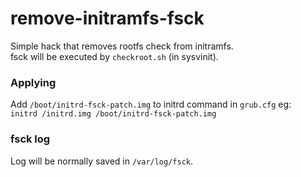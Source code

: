 # remove-initramfs-fsck
Simple hack that removes rootfs check from initramfs.  
fsck will be executed by `checkroot.sh` (in sysvinit).

### Applying
Add `/boot/initrd-fsck-patch.img` to initrd command in `grub.cfg` eg:  
`initrd /initrd.img /boot/initrd-fsck-patch.img`

### fsck log
Log will be normally saved in `/var/log/fsck`.
